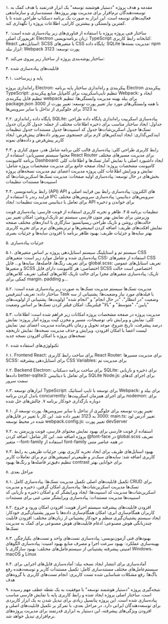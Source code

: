 ۱. مقدمه و هدف پروژه
"دستیار هوشمند توسعه" یک ابزار قدرتمند با هدف کمک به توسعه‌دهندگان نرم‌افزار برای مدیریت بهتر پروژه‌ها، مستندسازی و سازماندهی فعالیت‌های توسعه است. این ابزار به صورت یک برنامه دسکتاپ طراحی شده تا با کمترین وابستگی و بیشترین کارایی، اطلاعات پروژه را نگهداری کند.

۲. ساختار فنی پروژه
پروژه با استفاده از فناوری‌های زیر پیاده‌سازی شده است:
فریم‌ورک اصلی: Electron
زبان برنامه‌نویسی: TypeScript
کتابخانه رابط کاربری: React
استایل‌دهی: SCSS با متغیرهای CSS
پایگاه داده: SQLite
مدیریت بسته‌ها: npm
ابزار بیلد: Webpack
پورت توسعه: 3123

۳. ساختار پوشه‌بندی
پروژه از ساختار زیر پیروی می‌کند:

۴. قابلیت‌های پیاده‌سازی شده

۴.۱. پایه و زیرساخت

راه‌اندازی پروژه Electron: پیکربندی و راه‌اندازی ساختار پایه برنامه Electron
پیکربندی TypeScript: تنظیم تایپ‌اسکریپت برای کامپایل منابع
پیکربندی Webpack: ایجاد و تنظیم فایل پیکربندی webpack برای بیلد بهینه
مدیریت وابستگی‌ها: تنظیم package.json با همه وابستگی‌های مورد نیاز
تغییر پورت توسعه: تغییر پورت از 3000 به 3123 برای جلوگیری از تداخل با سایر سرویس‌ها

۴.۲. پایگاه داده
راه‌اندازی SQLite: پیاده‌سازی اسکریپت راه‌اندازی پایگاه داده
طراحی جداول: ایجاد ساختار مناسب برای ذخیره اطلاعات مختلف از جمله:
جدول کاربران
جدول تسک‌ها
جدول اسکرین‌شات‌ها
جدول کد اسنیپت‌ها
جدول مستندات
جدول تنظیمات
ایندکس‌گذاری: ایجاد ایندکس‌های لازم برای جستجوی سریع‌تر
داده‌های پیش‌فرض: ایجاد کاربر پیش‌فرض و داده‌های نمونه

۴.۳. رابط کاربری
طراحی کلی: پیاده‌سازی قالب کلی برنامه شامل هدر، منوی کناری و محتوا
سیستم مسیریابی: استفاده از React Router برای مدیریت مسیرهای مختلف برنامه
کامپوننت Dashboard: ایجاد داشبورد اصلی با نمایش آمار تسک‌ها و اطلاعات کلی
کامپوننت مشخصات پروژه: ایجاد صفحه جامع برای مدیریت مشخصات پروژه شامل:
نمایش و ویرایش اطلاعات کلی پروژه
مدیریت اعضای تیم
مدیریت نسخه‌های پروژه
بخش‌های در حال توسعه: پیاده‌سازی اولیه صفحات:
مدیریت تسک‌ها
اسکرین‌شات‌ها
کد اسنیپت‌ها
مستندات
تنظیمات

۴.۴. رابط برنامه‌نویسی (API)
API های الکترون: پیاده‌سازی رابط بین فرایند اصلی و فرایند رندر با استفاده از IPC
سرویس‌های دیتابیس: پیاده‌سازی سرویس‌های مختلف برای تعامل با دیتابیس
مدیریت تنظیمات: ایجاد API برای خواندن و ذخیره 

تنظیمات برنامه
۴.۵. ظاهر و تجربه کاربری
استفاده از فونت فارسی: پیاده‌سازی فونت وزیرمتن برای نمایش بهتر متون فارسی
سیستم تم تاریک/روشن: امکان تغییر بین حالت‌های روشن و تاریک
طراحی ریسپانسیو: سازگاری با اندازه‌های مختلف صفحه نمایش
افکت‌های ظریف: اضافه کردن انیمیشن‌ها و ترنزیشن‌های نرم برای تجربه کاربری بهتر
سایه‌ها و جزئیات ظریف: بهبود ظاهر برنامه با افزودن سایه‌ها و جزئیات بصری

۵. جزئیات پیاده‌سازی

۵.۱. سیستم تم و استایلینگ
سیستم استایل‌دهی پروژه بر اساس متغیرهای CSS پیاده‌سازی شده و شامل موارد زیر است:
متغیرهای CSS: استفاده از متغیرهای CSS برای تعریف رنگ‌ها، فاصله‌ها، سایه‌ها و...
فایل global.scss: تعریف استایل‌های عمومی و متغیرها
SCSS اختصاصی: هر کامپوننت دارای فایل SCSS اختصاصی است
حالت تاریک: پیاده‌سازی متغیرهای مجزا برای حالت تاریک
کلاس‌های کمکی: تعریف کلاس‌های کمکی برای margin، padding و...

۵.۲. مدیریت تسک‌ها
سیستم مدیریت تسک‌ها به صورت زیر پیاده‌سازی شده است:
ساختار داده: تعریف اینترفیس Task با فیلدهای مورد نیاز
وضعیت‌ها: پشتیبانی از سه وضعیت "در انتظار"، "در حال انجام" و "انجام شده"
اولویت‌ها: پشتیبانی از اولویت‌های "پایین"، "متوسط" و "بالا"
فیلترینگ: امکان فیلتر کردن تسک‌ها بر اساس وضعیت

۵.۳. مدیریت پروژه
در صفحه مشخصات پروژه امکانات زیر فراهم شده است:
اطلاعات کلی: نمایش و ویرایش نام، توضیحات، مسیر و مخزن گیت پروژه
آمار پروژه: نمایش درصد پیشرفت، تاریخ شروع، موعد تحویل و زمان باقی‌مانده
مدیریت اعضای تیم: نمایش لیست اعضا با امکان افزودن، ویرایش و حذف
مدیریت نسخه‌ها: نمایش تاریخچه نسخه‌های پروژه با امکان افزودن نسخه جدید

۶. تکنولوژی‌های استفاده شده

۶.۱. Frontend
React: برای ساخت رابط کاربری
React Router: برای مدیریت مسیرها
SCSS: برای استایل‌دهی پیشرفته
CSS Variables: برای مدیریت تم

۶.۲. Backend
Electron: برای ساخت برنامه دسکتاپ
SQLite: برای ذخیره و بازیابی داده‌ها
better-sqlite3: برای تعامل با دیتابیس SQLite
Node.js: برای اجرای کدهای سمت سرور

۶.۳. ابزارهای توسعه
TypeScript: برای توسعه با تایپ استاتیک
Webpack: برای بیلد و باندل کردن برنامه
concurrently: برای اجرای همزمان اسکریپت‌ها
nodemon: برای دوباره بارگذاری خودکار برنامه
۷. چالش‌های حل شده

۷.۱. تغییر پورت توسعه
برای جلوگیری از تداخل با سایر سرویس‌ها، پورت توسعه از 3000 به 3123 تغییر داده شد. این کار با تغییر در فایل‌های:
main.ts: تغییر آدرس لود شده در محیط توسعه
webpack.config.js: تغییر پورت devServer

۷.۲. استفاده از فونت فارسی
برای بهبود نمایش محتوای فارسی، فونت وزیرمتن به پروژه اضافه شد. این کار شامل:
اضافه کردن @font-face در global.scss
تعریف متغیر --font-family
استفاده از font-family در همه عناصر متنی

۷.۳. بهبود استایل‌های ظریف
برای ایجاد تجربه کاربری بهتر، جزئیات ظریفی به رابط کاربری اضافه شد:
سایه‌های سبک‌تر و طبیعی‌تر
انیمیشن‌های نرم برای تعاملات کاربر
تنظیم دقیق‌تر فاصله‌ها و رنگ‌ها
بهبود contrast برای خوانایی بهتر

۸. مراحل بعدی

۸.۱. تکمیل قابلیت‌های اصلی
تکمیل مدیریت تسک‌ها: پیاده‌سازی کامل CRUD برای تسک‌ها
مدیریت اسکرین‌شات‌ها: پیاده‌سازی امکان گرفتن، ذخیره و مدیریت اسکرین‌شات‌ها
مدیریت کد اسنیپت‌ها: ایجاد ویرایشگر کد و امکان ذخیره و بازیابی کد اسنیپت‌ها
مدیریت مستندات: پیاده‌سازی ویرایشگر متنی غنی برای مستندات

۸.۲. افزودن قابلیت‌های پیشرفته
سیستم احراز هویت: افزودن امکان ورود و خروج کاربران
همگام‌سازی ابری: امکان همگام‌سازی داده‌ها با سرور
پشتیبان‌گیری خودکار: ایجاد سیستم پشتیبان‌گیری منظم و خودکار
پشتیبانی از زبان‌های مختلف: افزودن قابلیت چندزبانگی
هوش مصنوعی: ادغام قابلیت‌های هوش مصنوعی برای کمک به مدیریت تسک‌ها

۸.۳. بهبودهای فنی
آزمون‌نویسی: پیاده‌سازی تست‌های واحد و تست‌های یکپارچگی
بهینه‌سازی عملکرد: بهبود سرعت اجرا و مصرف منابع
بهبود امنیت: پیاده‌سازی الگوهای امنیتی پیشرفته
پشتیبانی از سیستم‌عامل‌های مختلف: بهبود سازگاری با Windows، macOS و Linux

۸.۴. آماده‌سازی برای انتشار
ایجاد نسخه بیلد: آماده‌سازی فایل‌های اجرایی برای سیستم‌عامل‌های مختلف
مستندسازی کامل: تکمیل مستندات کاربر و توسعه‌دهنده
رفع باگ‌ها: رفع مشکلات شناسایی شده
تست کاربری: انجام تست‌های کاربری با گروه‌های هدف

۹. نتیجه‌گیری
پروژه "دستیار هوشمند توسعه" با موفقیت به یک نقطه عطف مهم رسیده است. ساختار اصلی پروژه ایجاد شده و رابط کاربری پایه با نمایش فارسی مناسب پیاده‌سازی شده است. این پروژه پتانسیل زیادی برای تبدیل شدن به یک ابزار کاربردی برای توسعه‌دهندگان ایرانی دارد.
در مراحل بعدی، با تمرکز بر تکمیل قابلیت‌های اصلی و افزودن ویژگی‌های پیشرفته، این دستیار به ابزاری قدرتمند برای مدیریت پروژه‌های نرم‌افزاری تبدیل خواهد شد.